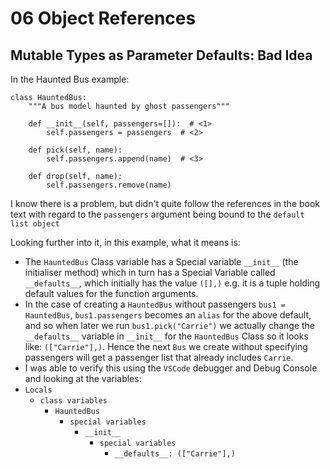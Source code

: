 # 06 Object References

## Mutable Types as Parameter Defaults: Bad Idea
In the Haunted Bus example:
```
class HauntedBus:
    """A bus model haunted by ghost passengers"""

    def __init__(self, passengers=[]):  # <1>
        self.passengers = passengers  # <2>

    def pick(self, name):
        self.passengers.append(name)  # <3>

    def drop(self, name):
        self.passengers.remove(name)
```
I know there is a problem, but didn't quite follow the references in the book text with regard to the `passengers` argument being bound to the `default list object`  

Looking further into it, in this example, what it means is:
- The `HauntedBus` Class variable has a Special variable `__init__` (the initialiser method) which in turn has a Special Variable called `__defaults__`, which initially has the value `([],)` e.g. it is a tuple holding default values for the function arguments.
- In the case of creating a `HauntedBus` without passengers `bus1 = HauntedBus`, `bus1.passengers` becomes an `alias` for the above default, and so when later we run `bus1.pick("Carrie")` we actually change the `__defaults__` variable in `__init__` for the `HauntedBus` Class so it looks like: `(["Carrie"],)`. Hence the next `Bus` we create without specifying passengers will get a passenger list that already includes `Carrie`.
- I was able to verify this using the `VSCode` debugger and Debug Console and looking at the variables:
- `Locals`
    - `class variables`
        - `HauntedBus`
            - `special variables`
                - `__init__`
                    - `special variables`
                        - `__defaults__: (["Carrie"],)`
                        
